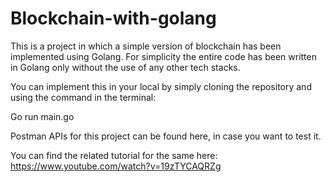 # Blockchain-with-golang

This is a project in which a simple version of blockchain has been implemented using Golang. For simplicity the entire code has been written in Golang only without the use of any other tech stacks.

You can implement this in your local by simply cloning the repository and using the command in the terminal:

Go run main.go

Postman APIs for this project can be found here, in case you want to test it.

You can find the related tutorial for the same here: https://www.youtube.com/watch?v=19zTYCAQRZg
